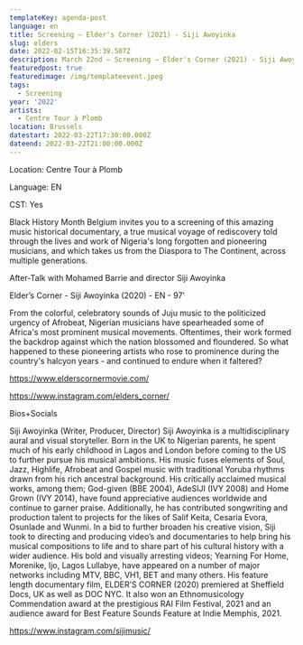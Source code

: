 ```yaml
---
templateKey: agenda-post
language: en
title: Screening – Elder's Corner (2021) - Siji Awoyinka
slug: elders
date: 2022-02-15T16:35:39.507Z
description: March 22nd – Screening – Elder's Corner (2021) - Siji Awoyinka
featuredpost: true
featuredimage: /img/templateevent.jpeg
tags:
  - Screening
year: '2022'
artists:
  - Centre Tour à Plomb
location: Brussels
datestart: 2022-03-22T17:30:00.000Z
dateend: 2022-03-22T21:00:00.000Z
---
```

Location: Centre Tour à Plomb

Language: EN

CST: Yes

Black History Month Belgium invites you to a screening of this amazing music historical documentary, a true musical voyage of rediscovery told through the lives and work of Nigeria's long forgotten and pioneering musicians, and which takes us from the Diaspora to The Continent, across multiple generations.



After-Talk with Mohamed Barrie and director Siji Awoyinka



Elder’s Corner - Siji Awoyinka (2020) - EN - 97’

From the colorful, celebratory sounds of Juju music to the politicized urgency of Afrobeat, Nigerian musicians have spearheaded some of Africa's most prominent musical movements. Oftentimes, their work formed the backdrop against which the nation blossomed and floundered. So what happened to these pioneering artists who rose to prominence during the country's halcyon years - and continued to endure when it faltered?

https://www.elderscornermovie.com/

https://www.instagram.com/elders_corner/

Bios+Socials

Siji Awoyinka (Writer, Producer, Director) Siji Awoyinka is a multidisciplinary aural and visual storyteller. Born in the UK to Nigerian parents, he spent much of his early childhood in Lagos and London before coming to the US to further pursue his musical ambitions. His music fuses elements of Soul, Jazz, Highlife, Afrobeat and Gospel music with traditional Yoruba rhythms drawn from his rich ancestral background. His critically acclaimed musical works, among them; God-given (BBE 2004), AdeSIJI (IVY 2008) and Home Grown (IVY 2014), have found appreciative audiences worldwide and continue to garner praise. Additionally, he has contributed songwriting and production talent to projects for the likes of Salif Keita, Cesaria Evora, Osunlade and Wunmi. In a bid to further broaden his creative vision, Siji took to directing and producing video’s and documentaries to help bring his musical compositions to life and to share part of his cultural history with a wider audience. His bold and visually arresting videos; Yearning For Home, Morenike, Ijo, Lagos Lullabye, have appeared on a number of major networks including MTV, BBC, VH1, BET and many others. His feature length documentary film, ELDER’S CORNER (2020) premiered at Sheffield Docs, UK as well as DOC NYC. It also won an Ethnomusicology Commendation award at the prestigious RAI Film Festival, 2021 and an audience award for Best Feature Sounds Feature at Indie Memphis, 2021.

https://www.instagram.com/sijimusic/
